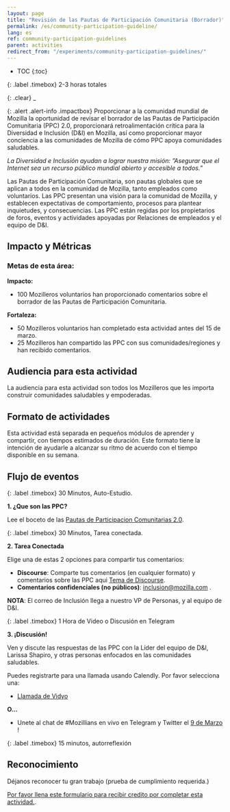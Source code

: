 ```yaml
---
layout: page 
title: "Revisión de las Pautas de Participación Comunitaria (Borrador)" 
permalink: /es/community-participation-guideline/ 
lang: es 
ref: community-participation-guidelines 
parent: activities
redirect_from: "/experiments/community-participation-guidelines/"
---
```


* TOC
{:toc}

{: .label .timebox}
<span class="glyphicon glyphicon-time" aria-hidden="true"></span> 2-3 horas totales

{: .clear}
_

{: .alert .alert-info .impactbox}
<span class="glyphicon glyphicon-ok-circle" aria-hidden="true"></span>Proporcionar a la comunidad mundial de Mozilla la oportunidad de revisar el borrador de las Pautas de Participación Comunitaria (PPC) 2.0, proporcionará retroalimentación crítica para la Diversidad e Inclusión (D&I) en Mozilla, así como proporcionar mayor conciencia a las comunidades de Mozilla de cómo PPC apoya comunidades saludables.

*La Diversidad e Inclusión ayudan a lograr nuestra misión: 
”Asegurar que el Internet sea un recurso público mundial abierto y accesible a todos.”*

Las Pautas de Participación Comunitaria, son pautas globales que se aplican a todos en la comunidad de Mozilla, tanto empleados como voluntarios. Las PPC presentan una visión para la comunidad de Mozilla, y establecen expectativas de comportamiento, procesos para plantear inquietudes, y consecuencias. Las PPC están regidas por los propietarios de foros, eventos y actividades apoyadas por Relaciones de empleados y el equipo de D&I.

## Impacto y Métricas

### Metas de esta área:

__Impacto:__

-	100 Mozilleros voluntarios han proporcionado comentarios sobre el borrador de las Pautas de Participación Comunitaria.

__Fortaleza:__

-	50 Mozilleros voluntarios han completado esta actividad antes del 15 de marzo.
-	25 Mozilleros han compartido las PPC con sus comunidades/regiones y han recibido comentarios.

## Audiencia para esta actividad

La audiencia para esta actividad son todos los Mozilleros que les importa construir comunidades saludables y empoderadas.

## Formato de actividades

Esta actividad está separada en pequeños módulos de aprender y compartir, con tiempos estimados de duración. Este formato tiene la intención de ayudarle a alcanzar su ritmo de acuerdo con el tiempo disponible en su semana.

## Flujo de eventos

{: .label .timebox}
<span class="glyphicon glyphicon-time" aria-hidden="true"></span> 30 Minutos, Auto-Estudio.

**1. ¿Que son las PPC?**

Lee el boceto de las [Pautas de Participacion Comunitarias 2.0](/assets/pdf/MozillaCommunityParticipationGuidelines-ES.pdf).

{: .label .timebox}
<span class="glyphicon glyphicon-time" aria-hidden="true"></span> 30 Minutos, Tarea conectada.

**2. Tarea Conectada**

Elige una de estas 2 opciones para compartir tus comentarios:

-	**Discourse**: Comparte tus comentarios (en cualquier formato) y comentarios sobre las PPC aqui [Tema de Discourse](https://discourse.mozilla-community.org/t/community-participation-guidelines-draft-community-feedback/13816).
-	**Comentarios confidenciales (no públicos)**: inclusion@mozilla.com .

**NOTA**: El correo de Inclusión llega a nuestro VP de Personas, y al equipo de D&I.

{: .label .timebox}
<span class="glyphicon glyphicon-time" aria-hidden="true"></span> 1 Hora de Video o Discusión en Telegram

**3. ¡Discusión!**

Ven y discute las respuestas de las PPC con la Líder del equipo de D&I, Larissa Shapiro, y otras personas enfocados en las comunidades saludables.

Puedes registrarte para una llamada usando Calendly. Por favor selecciona una:

-	[Llamada de Vidyo](https://calendly.com/eirwin/cpg-face-to-face-call-vidyo/02-23-2017)

**O...**

-	Unete al chat de #Mozillians en vivo en Telegram y Twitter el [9 de Marzo](https://www.timeanddate.com/worldclock/fixedtime.html?msg=CPG+Telegram+%26+Twitter+Chat&iso=20170309T07&p1=1091&ah=1) !

{: .label .timebox}
<span class="glyphicon glyphicon-time" aria-hidden="true"></span> 15 minutos, autorreflexión

## Reconocimiento

Déjanos reconocer tu gran trabajo (prueba de cumplimiento requerida.)

[Por favor llena este formulario para recibir credito por completar esta actividad.](https://docs.google.com/a/mozilla.com/forms/d/e/1FAIpQLSfXbZrra9m4V6Rf_8wKHuWRkeB6nVwaGhwrgWPibZc1uAqtXA/viewform).
